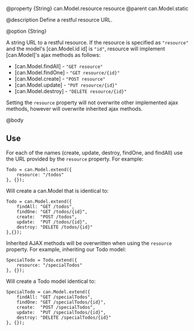 @property {String} can.Model.resource resource
@parent can.Model.static

@description Define a restful resource URL.

@option {String}

A string URL to a restful resource. If the resource
is specified as `"resource"` and the model's [can.Model.id id] is
`"id"`, resource will implement [can.Model]'s ajax methods as follows:

 - [can.Model.findAll] - `"GET resource"`
 - [can.Model.findOne] - `"GET resource/{id}"`
 - [can.Model.create] - `"POST resource"`
 - [can.Model.update] - `"PUT resource/{id}"`
 - [can.Model.destroy] - `"DELETE resource/{id}"`

Setting the `resource` property will not overwrite other implemented
ajax methods, however will overwrite inherited ajax methods.

@body

## Use

For each of the names (create, update, destroy, findOne, and findAll) use the 
URL provided by the `resource` property. For example:
		
	Todo = can.Model.extend({
		resource: "/todos"
	}, {});
	
Will create a can.Model that is identical to:
	
	Todo = can.Model.extend({
		findAll: "GET /todos",
		findOne: "GET /todos/{id}",
		create:  "POST /todos",
		update:  "PUT /todos/{id}",
		destroy: "DELETE /todos/{id}"
	},{});

Inherited AJAX methods will be overwritten when using the `resource` property. For example, inheriting our Todo model:

	SpecialTodo = Todo.extend({
		resource: "/specialTodos"
	}, {});

Will create a Todo model identical to:

	SpecialTodo = can.Model.extend({
		findAll: "GET /specialTodos",
		findOne: "GET /specialTodos/{id}",
		create:  "POST /specialTodos",
		update:  "PUT /specialTodos/{id}",
		destroy: "DELETE /specialTodos/{id}"
	}, {});
